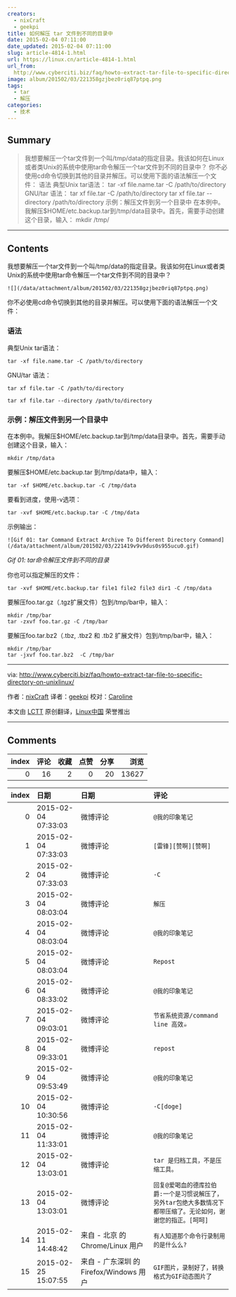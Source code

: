 ```yaml
---
creators:
  - nixCraft
  - geekpi
title: 如何解压 tar 文件到不同的目录中
date: 2015-02-04 07:11:00
date_updated: 2015-02-04 07:11:00
slug: article-4814-1.html
url: https://linux.cn/article-4814-1.html
url_from: 
  http://www.cyberciti.biz/faq/howto-extract-tar-file-to-specific-directory-on-unixlinux/
image: album/201502/03/221358gzjbez0riq87ptpq.png
tags:
  - tar
  - 解压
categories:
  - 技术
---
```


## Summary

> 我想要解压一个tar文件到一个叫/tmp/data的指定目录。我该如何在Linux或者类Unix的系统中使用tar命令解压一个tar文件到不同的目录中？  你不必使用cd命令切换到其他的目录并解压。可以使用下面的语法解压一个文件： 语法 典型Unix tar语法： tar -xf file.name.tar -C /path/to/directory  GNU/tar 语法： tar xf file.tar -C /path/to/directory tar xf file.tar --directory /path/to/directory  示例：解压文件到另一个目录中 在本例中。我解压$HOME/etc.backup.tar到/tmp/data目录中。首先，需要手动创建这个目录，输入： mkdir /tmp/

***

<!-- more -->

## Contents

我想要解压一个tar文件到一个叫/tmp/data的指定目录。我该如何在Linux或者类Unix的系统中使用tar命令解压一个tar文件到不同的目录中？

`![](/data/attachment/album/201502/03/221358gzjbez0riq87ptpq.png)`

你不必使用cd命令切换到其他的目录并解压。可以使用下面的语法解压一个文件：

### 语法

典型Unix tar语法：

```shell
tar -xf file.name.tar -C /path/to/directory
```

GNU/tar 语法：

```shell
tar xf file.tar -C /path/to/directory

tar xf file.tar --directory /path/to/directory
```

### 示例：解压文件到另一个目录中

在本例中。我解压$HOME/etc.backup.tar到/tmp/data目录中。首先，需要手动创建这个目录，输入：

```shell
mkdir /tmp/data
```

要解压$HOME/etc.backup.tar 到/tmp/data中，输入：

```shell
tar -xf $HOME/etc.backup.tar -C /tmp/data
```

要看到进度，使用-v选项：

```shell
tar -xvf $HOME/etc.backup.tar -C /tmp/data
```

示例输出：

`![Gif 01: tar Command Extract Archive To Different Directory Command](/data/attachment/album/201502/03/221419v9v9dus0s955ucu0.gif)`

*Gif 01: tar命令解压文件到不同的目录*

你也可以指定解压的文件：

```shell
tar -xvf $HOME/etc.backup.tar file1 file2 file3 dir1 -C /tmp/data
```

要解压foo.tar.gz（.tgz扩展文件）包到/tmp/bar中，输入：

```shell
mkdir /tmp/bar
tar -zxvf foo.tar.gz -C /tmp/bar
```

要解压foo.tar.bz2（.tbz, .tbz2 和 .tb2 扩展文件）包到/tmp/bar中，输入：

```shell
mkdir /tmp/bar
tar -jxvf foo.tar.bz2  -C /tmp/bar
```

---

via: <http://www.cyberciti.biz/faq/howto-extract-tar-file-to-specific-directory-on-unixlinux/>

作者：[nixCraft](http://www.cyberciti.biz/tips/about-us) 译者：[geekpi](https://github.com/geekpi) 校对：[Caroline](https://github.com/carolinewuyan)

本文由 [LCTT](https://github.com/LCTT/TranslateProject) 原创翻译，[Linux中国](https://linux.cn/) 荣誉推出

***

## Comments


|   index |   评论 |   收藏 |   点赞 |   分享 |   浏览 |
|--------:|-------:|-------:|-------:|-------:|-------:|
|       0 |     16 |      2 |      0 |     20 |  13627 |

|   index | 日期                | 日期                                    | 评论                                                                                                            |
|--------:|:--------------------|:----------------------------------------|:----------------------------------------------------------------------------------------------------------------|
|       0 | 2015-02-04 07:33:03 | 微博评论                                | `@我的印象笔记`                                                                                                 |
|       1 | 2015-02-04 07:33:03 | 微博评论                                | `[雷锋][赞啊][赞啊]`                                                                                            |
|       2 | 2015-02-04 07:33:03 | 微博评论                                | `-C`                                                                                                            |
|       3 | 2015-02-04 08:03:04 | 微博评论                                | `解压`                                                                                                          |
|       4 | 2015-02-04 08:03:04 | 微博评论                                | `@我的印象笔记`                                                                                                 |
|       5 | 2015-02-04 08:03:04 | 微博评论                                | `Repost`                                                                                                        |
|       6 | 2015-02-04 08:33:02 | 微博评论                                | `@我的印象笔记`                                                                                                 |
|       7 | 2015-02-04 09:03:01 | 微博评论                                | `节省系统资源/command line 高效☕`                                                                              |
|       8 | 2015-02-04 09:33:01 | 微博评论                                | `repost`                                                                                                        |
|       9 | 2015-02-04 09:53:49 | 微博评论                                | `@我的印象笔记`                                                                                                 |
|      10 | 2015-02-04 10:30:56 | 微博评论                                | `-C[doge]`                                                                                                      |
|      11 | 2015-02-04 11:33:01 | 微博评论                                | `@我的印象笔记`                                                                                                 |
|      12 | 2015-02-04 13:03:01 | 微博评论                                | `tar 是归档工具，不是压缩工具。`                                                                                |
|      13 | 2015-02-04 13:03:01 | 微博评论                                | `回复@爱喝血的德库拉伯爵:一个是习惯说解压了，另外tar包绝大多数情况下都带压缩了。无论如何，谢谢您的指正。[呵呵]` |
|      14 | 2015-02-11 14:48:42 | 来自 - 北京 的 Chrome/Linux 用户        | `有人知道那个命令行录制用的是什么么?`                                                                           |
|      15 | 2015-02-25 15:07:55 | 来自 - 广东深圳 的 Firefox/Windows 用户 | `GIF图片，录制好了，转换格式为GIF动态图片了`                                                                    |

